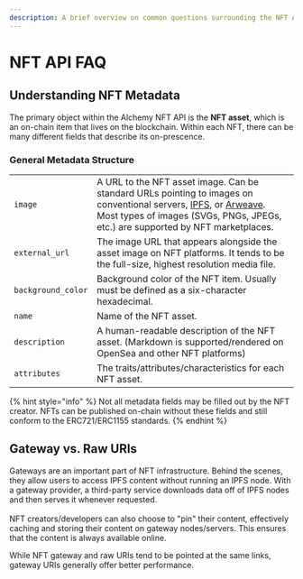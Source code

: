```yaml
---
description: A brief overview on common questions surrounding the NFT API
---
```


# NFT API FAQ

## Understanding NFT Metadata

The primary object within the Alchemy NFT API is the **NFT asset**, which is an on-chain item that lives on the blockchain. Within each NFT, there can be many different fields that describe its on-prescence.&#x20;

### General Metadata Structure

|                    |                                                                                                                                                                                                                                                                   |
| ------------------ | ----------------------------------------------------------------------------------------------------------------------------------------------------------------------------------------------------------------------------------------------------------------- |
| `image`            | A URL to the NFT asset image. Can be standard URLs pointing to images on conventional servers, [IPFS](https://github.com/ipfs/is-ipfs), or [Arweave](https://www.arweave.org).  Most types of images (SVGs, PNGs, JPEGs, etc.) are supported by NFT marketplaces. |
| `external_url`     | The image URL that appears alongside the asset image on NFT platforms. It tends to be the full-size, highest resolution media file.                                                                                                                               |
| `background_color` | Background color of the NFT item. Usually must be defined as a six-character hexadecimal.                                                                                                                                                                         |
| `name`             | Name of the NFT asset.                                                                                                                                                                                                                                            |
| `description`      | A human-readable description of the NFT asset. (Markdown is supported/rendered on OpenSea and other NFT platforms)                                                                                                                                                |
| `attributes`       | The traits/attributes/characteristics for each NFT asset.                                                                                                                                                                                                         |

{% hint style="info" %}
Not all metadata fields may be filled out by the NFT creator. NFTs can be published on-chain without these fields and still conform to the ERC721/ERC1155 standards.
{% endhint %}

## Gateway vs. Raw URIs

Gateways are an important part of NFT infrastructure. Behind the scenes, they allow users to access IPFS content without running an IPFS node. With a gateway provider, a third-party service downloads data off of IPFS nodes and then serves it whenever requested. \
\
NFT creators/developers can also choose to "pin" their content, effectively caching and storing their content on gateway nodes/servers. This ensures that the content is always available online.

While NFT gateway and raw URIs tend to be pointed at the same links, gateway URIs generally offer better performance.

